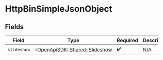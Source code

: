 # HttpBinSimpleJsonObject


## Fields

| Field                                                               | Type                                                                | Required                                                            | Description                                                         |
| ------------------------------------------------------------------- | ------------------------------------------------------------------- | ------------------------------------------------------------------- | ------------------------------------------------------------------- |
| `slideshow`                                                         | [::OpenApiSDK::Shared::Slideshow](../../models/shared/slideshow.md) | :heavy_check_mark:                                                  | N/A                                                                 |